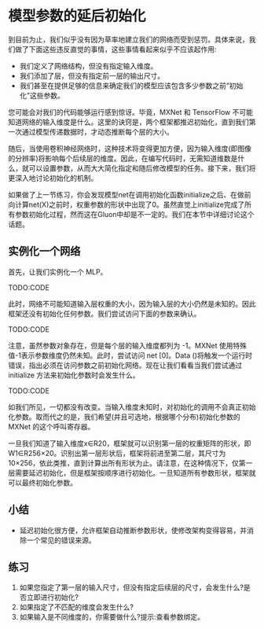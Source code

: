 

<!--
 * @version:
 * @Author:  StevenJokess https://github.com/StevenJokess
 * @Date: 2020-07-23 00:11:55
 * @LastEditors:  StevenJokess https://github.com/StevenJokess
 * @LastEditTime: 2020-07-23 00:20:32
 * @Description:translate by machine
 * @TODO::
 * @Reference:http://preview.d2l.ai/d2l-en/master/chapter_deep-learning-computation/deferred-init.html
 * https://zh.d2l.ai/chapter_deep-learning-computation/deferred-init.html
-->

# 模型参数的延后初始化

到目前为止，我们似乎没有因为草率地建立我们的网络而受到惩罚。具体来说，我们做了下面这些违反直觉的事情，这些事情看起来似乎不应该起作用:

* 我们定义了网络结构，但没有指定输入维度。
* 我们添加了层，但没有指定前一层的输出尺寸。
* 我们甚至在提供足够的信息来确定我们的模型应该包含多少参数之前“初始化”这些参数。

您可能会对我们的代码能够运行感到惊讶。毕竟，MXNet 和 TensorFlow 不可能知道网络的输入维度是什么。这里的诀窍是，两个框架都推迟初始化，直到我们第一次通过模型传递数据时，才动态推断每个层的大小。

随后，当使用卷积神经网络时，这种技术将变得更加方便，因为输入维度(即图像的分辨率)将影响每个后续层的维度。因此，在编写代码时，无需知道维数是什么，就可以设置参数，从而大大简化指定和随后修改模型的任务。接下来，我们将更深入地讨论初始化的机制。

如果做了上一节练习，你会发现模型net在调用初始化函数initialize之后、在做前向计算net(X)之前时，权重参数的形状中出现了0。虽然直觉上initialize完成了所有参数初始化过程，然而这在Gluon中却是不一定的。我们在本节中详细讨论这个话题。

## 实例化一个网络

首先，让我们实例化一个 MLP。

TODO:CODE

此时，网络不可能知道输入层权重的大小，因为输入层的大小仍然是未知的。因此框架还没有初始化任何参数。我们尝试访问下面的参数来确认。

TODO:CODE

注意，虽然参数对象存在，但是每个层的输入维度都列为 -1。MXNet 使用特殊值-1表示参数维度仍然未知。此时，尝试访问 net [0]。Data ()将触发一个运行时错误，指出必须在访问参数之前初始化网络。现在让我们看看当我们尝试通过 initialize 方法来初始化参数时会发生什么。

TODO:CODE

如我们所见，一切都没有改变。当输入维度未知时，对初始化的调用不会真正初始化参数。取而代之的是，我们希望(并且可选地，根据哪个分布)初始化参数的 MXNet 的这个呼叫寄存器。

一旦我们知道了输入维度x∈R20，框架就可以识别第一层的权重矩阵的形状，即W1∈R256×20。识别出第一层形状后，框架将前进至第二层，其尺寸为10×256，依此类推，直到计算出所有形状为止。请注意，在这种情况下，仅第一层需要延迟初始化，但是框架按顺序进行初始化。一旦知道所有参数形状，框架就可以最终初始化参数。

## 小结

* 延迟初始化很方便，允许框架自动推断参数形状，使修改架构变得容易，并消除一个常见的错误来源。

## 练习

1. 如果您指定了第一层的输入尺寸，但没有指定后续层的尺寸，会发生什么?是否立即进行初始化?
1. 如果指定了不匹配的维度会发生什么?
1. 如果输入是不同维度的，你需要做什么?提示:查看参数绑定。
